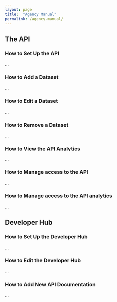 ```yaml
---
layout: page
title:  "Agency Manual"
permalink: /agency-manual/
---
```


## The API  

### How to Set Up the API

...

### How to Add a Dataset 

...

### How to Edit a Dataset 

...

### How to Remove a Dataset

...

### How to View the API Analytics 

...

### How to Manage access to the API 

...

### How to Manage access to the API analytics 

...

## Developer Hub 

### How to Set Up the Developer Hub

...

### How to Edit the Developer Hub 

...

### How to Add New API Documentation 

...


